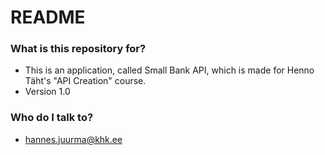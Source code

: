 # README #

### What is this repository for? ###

* This is an application, called Small Bank API, which is made for Henno Täht's "API Creation" course.
* Version 1.0

### Who do I talk to? ###

* hannes.juurma@khk.ee